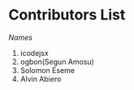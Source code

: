 # Contributors List 

*Names*

1. icodejsx  
2. ogbon(Segun Amosu)
3. Solomon Eseme
4. Alvin Abiero

